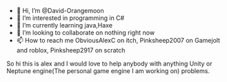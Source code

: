 - 👋 Hi, I’m @David-Orangemoon
- 👀 I’m interested in programming in C#
- 🌱 I’m currently learning java,Haxe
- 💞️ I’m looking to collaborate on nothing right now
- 📫 How to reach me ObviousAlexC on itch, Pinksheep2007 on Gamejolt and roblox, Pinksheep2917 on scratch

So hi this is alex and I would love to help anybody with anything Unity or Neptune engine(The personal game engine I am working on) problems.
